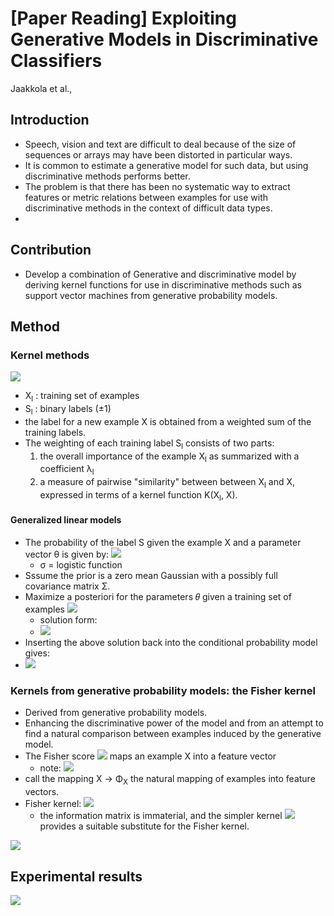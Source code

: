 # **[Paper Reading]** Exploiting Generative Models in Discriminative Classifiers

Jaakkola et al.,

## Introduction
* Speech, vision and text are difficult to deal because of the size of sequences or arrays may have been distorted in particular ways. 
* It is common to estimate a generative model for such data, but using discriminative methods performs better.
* The problem is that there has been no systematic way to extract features or metric relations between examples for use with discriminative methods in the context of difficult data types.
* 
## Contribution
* Develop a combination of Generative and  discriminative model by deriving kernel functions for use in discriminative methods such as support vector machines from generative probability models.

## Method

### Kernel methods
![](https://i.imgur.com/YAe3Yim.png)
* X<sub>l</sub> : training set of examples 
* S<sub>l</sub> : binary labels  (±1)
*  the label for a new example X is obtained from a  weighted sum of the training labels.
*  The weighting of each training label S<sub>l</sub> consists of two parts:
    1. the overall importance of the example X<sub>l</sub> as summarized with a  coefficient λ<sub>l</sub> 
    2. a measure of pairwise "similarity" between between X<sub>l</sub> and X, expressed in terms of a  kernel function K(X<sub>l</sub>, X). 

#### Generalized linear models
* The probability of the label S given the example X and a parameter vector θ is given by:
![](https://i.imgur.com/pUHS9IU.png)
    * σ = logistic function
* Sssume the prior is a zero mean Gaussian with a possibly full covariance matrix Σ.
* Maximize a posteriori for the parameters 𝜃 given a training set of examples ![](https://i.imgur.com/zEw8THs.png)
    * solution form:
    * ![](https://i.imgur.com/pXpdl2A.png)
* Inserting the above solution back into the conditional probability model gives:
* ![](https://i.imgur.com/MFlTQpn.png)

### Kernels from generative probability models: the Fisher kernel
* Derived from generative probability models.
* Enhancing the discriminative power of the model and from an attempt to find a natural comparison between examples induced by the generative model.
* The Fisher score ![](https://i.imgur.com/HfKX5BH.png)
 maps an example X into a  feature vector 
     * note: ![](https://i.imgur.com/m68QeGp.png)
* call the mapping X -> Φ<sub>X</sub> the natural mapping of examples into feature vectors.
* Fisher kernel: ![](https://i.imgur.com/omR8PkO.png)
    * the information matrix is  immaterial, and the simpler kernel ![](https://i.imgur.com/icXxDR1.png)provides a suitable substitute for the Fisher kernel.

![](https://i.imgur.com/C8mhVRj.png)

## Experimental results

![](https://i.imgur.com/ALUJ5JW.png)
